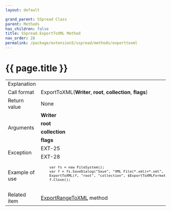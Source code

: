 ```yaml
---
layout: default

grand_parent: SSpread Class
parent: Methods
has_children: false
title: SSpread.ExportToXML Method
nav_order: 28
permalink: /package/extension5/sspread/methods/exporttoxml
---
```

# {{ page.title }}

<table>
  <tr>
    <td>Explanation</td>
    <td colspan="2"></td>
  </tr>
  <tr>
    <td>Call format</td>
    <td colspan="2">ExportToXML(<b>Writer</b>, <b>root</b>, <b>collection</b>, <b>flags</b>)</td>
  </tr>
  <tr>
    <td>Return value</td>
    <td colspan="2">None</td>
  </tr>  
  <tr>
    <td rowspan="4">Arguments</td>
    <td><b>Writer</b></td>
    <td></td>
  </tr>
  <tr>
    <td><b>root</b></td>
    <td></td>
  </tr>
  <tr>
    <td><b>collection</b></td>
    <td></td>
  </tr>
  <tr>
    <td><b>flags</b></td>
    <td></td>
  </tr>
  <tr>
    <td rowspan="2">Exception</td>
    <td>EXT-25</td>
    <td></td>
  </tr>
  <tr>
    <td>EXT-28</td>
    <td></td>
  </tr>
  <tr>
    <td>Example of use</td>
    <td colspan="2"><code><pre>
    var fs = new FileSystem();
    var f = fs.SaveDialog("Save", "XML File(*.xml)=*.xml", "xml", "");
    ExportToXML(f, "root", "collection", $ExportToXMLFormattedData);
    f.Close();
    </pre></code></td>
  </tr>
  <tr>
    <td>Related item</td>
    <td colspan="2"><a href="/package/extension5/sspread/methods/exportrangetoxml">ExportRangeToXML</a> method</td>
  </tr>
</table>
